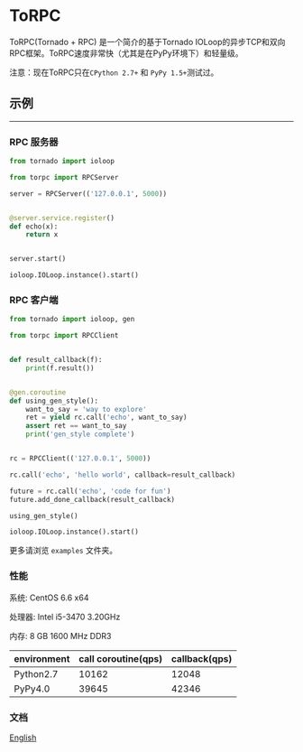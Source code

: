 # ToRPC

ToRPC(Tornado + RPC) 是一个简介的基于Tornado IOLoop的异步TCP和双向RPC框架。ToRPC速度非常快（尤其是在PyPy环境下）和轻量级。

注意：现在ToRPC只在`CPython 2.7+` 和 `PyPy 1.5+`测试过。

## 示例
--------

### RPC 服务器
```python
from tornado import ioloop

from torpc import RPCServer

server = RPCServer(('127.0.0.1', 5000))


@server.service.register()
def echo(x):
    return x


server.start()

ioloop.IOLoop.instance().start()
```

### RPC 客户端
```python
from tornado import ioloop, gen

from torpc import RPCClient


def result_callback(f):
    print(f.result())


@gen.coroutine
def using_gen_style():
    want_to_say = 'way to explore'
    ret = yield rc.call('echo', want_to_say)
    assert ret == want_to_say
    print('gen_style complete')


rc = RPCClient(('127.0.0.1', 5000))

rc.call('echo', 'hello world', callback=result_callback)

future = rc.call('echo', 'code for fun')
future.add_done_callback(result_callback)

using_gen_style()

ioloop.IOLoop.instance().start()
```

更多请浏览 `examples` 文件夹。


### 性能

系统: CentOS 6.6 x64

处理器: Intel i5-3470 3.20GHz

内存: 8 GB 1600 MHz DDR3

environment | call coroutine(qps) | callback(qps)
------------|---------------------|-------------------
Python2.7   | 10162               | 12048
PyPy4.0     | 39645               | 42346

### 文档
[English](https://github.com/yoki123/torpc/blob/master/README.md)
